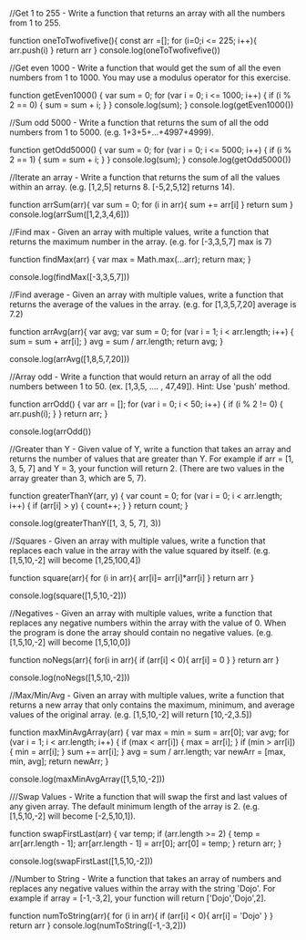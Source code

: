 //Get 1 to 255 - Write a function that returns an array with all the numbers from 1 to 255.

function oneToTwofivefive(){
    const arr =[];
    for (i=0;i <= 225; i++){
        arr.push(i)
    }
    return arr
}
console.log(oneToTwofivefive())

//Get even 1000 - Write a function that would get the sum of all the even numbers from 1 to 1000. You may use a modulus operator for this exercise.

function getEven1000() {
    var sum = 0;
    for (var i = 0; i <= 1000; i++) {
        if (i % 2 == 0) {
            sum = sum + i;
        }
    }
    console.log(sum);
}
console.log(getEven1000())

//Sum odd 5000 - Write a function that returns the sum of all the odd numbers from 1 to 5000. (e.g. 1+3+5+...+4997+4999).

function getOdd5000() {
    var sum = 0;
    for (var i = 0; i <= 5000; i++) {
        if (i % 2 == 1) {
            sum = sum + i;
        }
    }
    console.log(sum);
}
console.log(getOdd5000())

//Iterate an array - Write a function that returns the sum of all the values within an array. (e.g. [1,2,5] returns 8. [-5,2,5,12] returns 14).

function arrSum(arr){
    var sum = 0;
    for (i in arr){
        sum += arr[i]
    }
    return sum
}
console.log(arrSum([1,2,3,4,6]))

//Find max - Given an array with multiple values, write a function that returns the maximum number in the array. (e.g. for [-3,3,5,7] max is 7)

function findMax(arr) {
    var max = Math.max(...arr);
    return max;
}

console.log(findMax([-3,3,5,7]))

//Find average - Given an array with multiple values, write a function that returns the average of the values in the array. (e.g. for [1,3,5,7,20] average is 7.2)

function arrAvg(arr){
    var avg;
    var sum = 0;
    for (var i = 1; i < arr.length; i++) {
        sum = sum + arr[i];
    }
    avg = sum / arr.length;
    return avg;
}

console.log(arrAvg([1,8,5,7,20]))

//Array odd - Write a function that would return an array of all the odd numbers between 1 to 50. (ex. [1,3,5, .... , 47,49]). Hint: Use 'push' method.

function arrOdd() {
    var arr = [];
    for (var i = 0; i < 50; i++) {
        if (i % 2 != 0) {
            arr.push(i);
        }
    }
    return arr;
}

console.log(arrOdd())

//Greater than Y - Given value of Y, write a function that takes an array and returns the number of values that are greater than Y. For example if arr = [1, 3, 5, 7] and Y = 3, your function will return 2. (There are two values in the array greater than 3, which are 5, 7).

function greaterThanY(arr, y) {
    var count = 0;
    for (var i = 0; i < arr.length; i++) {
        if (arr[i] > y) {
            count++;
        }
    }
    return count;
}

console.log(greaterThanY([1, 3, 5, 7], 3))

//Squares - Given an array with multiple values, write a function that replaces each value in the array with the value squared by itself. (e.g. [1,5,10,-2] will become [1,25,100,4])

function square(arr){
    for (i in arr){
        arr[i]= arr[i]*arr[i]
    }
    return arr
}

console.log(square([1,5,10,-2]))

//Negatives - Given an array with multiple values, write a function that replaces any negative numbers within the array with the value of 0. When the program is done the array should contain no negative values. (e.g. [1,5,10,-2] will become [1,5,10,0])

function noNegs(arr){
    for(i in arr){
        if (arr[i] < 0){
            arr[i] = 0 
        }
    }
    return arr
}

console.log(noNegs([1,5,10,-2]))

//Max/Min/Avg - Given an array with multiple values, write a function that returns a new array that only contains the maximum, minimum, and average values of the original array. (e.g. [1,5,10,-2] will return [10,-2,3.5])

function maxMinAvgArray(arr) {
    var max = min = sum = arr[0];
    var avg;
    for (var i = 1; i < arr.length; i++) {
        if (max < arr[i]) {
            max = arr[i];
        }
        if (min > arr[i]) {
            min = arr[i];
        }
        sum += arr[i];
    }
    avg = sum / arr.length;
    var newArr = [max, min, avg];
    return newArr;
}

console.log(maxMinAvgArray([1,5,10,-2]))

///Swap Values - Write a function that will swap the first and last values of any given array. The default minimum length of the array is 2. (e.g. [1,5,10,-2] will become [-2,5,10,1]).

function swapFirstLast(arr) {
    var temp;
    if (arr.length >= 2) {
        temp = arr[arr.length - 1];
        arr[arr.length - 1] = arr[0];
        arr[0] = temp;
    }
    return arr;
}

console.log(swapFirstLast([1,5,10,-2]))

//Number to String - Write a function that takes an array of numbers and replaces any negative values within the array with the string 'Dojo'. For example if array = [-1,-3,2], your function will return ['Dojo','Dojo',2].

function numToString(arr){
    for (i in arr){
        if (arr[i] < 0){
            arr[i] = 'Dojo'
        }
    }
    return arr
}
console.log(numToString([-1,-3,2]))